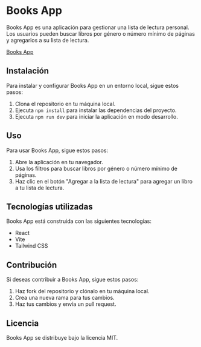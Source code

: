 # Books App

Books App es una aplicación para gestionar una lista de lectura personal. Los usuarios pueden buscar libros por género o número mínimo de páginas y agregarlos a su lista de lectura.

[Books App](https://book-app-pt.netlify.app/)


## Instalación

Para instalar y configurar Books App en un entorno local, sigue estos pasos:

1. Clona el repositorio en tu máquina local.
2. Ejecuta `npm install` para instalar las dependencias del proyecto.
3. Ejecuta `npm run dev` para iniciar la aplicación en modo desarrollo.

## Uso

Para usar Books App, sigue estos pasos:

1. Abre la aplicación en tu navegador.
2. Usa los filtros para buscar libros por género o número mínimo de páginas.
3. Haz clic en el botón "Agregar a la lista de lectura" para agregar un libro a tu lista de lectura.

## Tecnologías utilizadas

Books App está construida con las siguientes tecnologías:

- React
- Vite
- Tailwind CSS

## Contribución

Si deseas contribuir a Books App, sigue estos pasos:

1. Haz fork del repositorio y clónalo en tu máquina local.
2. Crea una nueva rama para tus cambios.
3. Haz tus cambios y envía un pull request.

## Licencia

Books App se distribuye bajo la licencia MIT.
